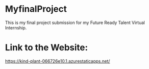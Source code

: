 # MyfinalProject
This is my final project submission for my Future Ready Talent Virtual Internship.

# Link to the Website: 

https://kind-plant-066726e10.1.azurestaticapps.net/
